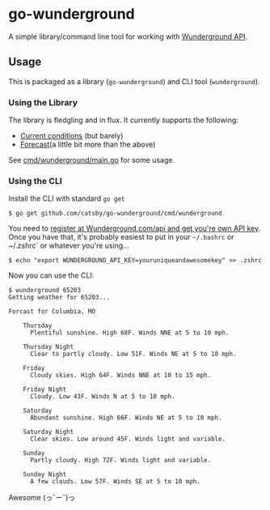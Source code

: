 go-wunderground
==============

A simple library/command line tool for working with [Wunderground API][1].

## Usage

This is packaged as a library (`go-wunderground`) and CLI tool (`wunderground`). 

### Using the Library

The library is fledgling and in flux. It currently supports the following:

- [Current conditions][2] (but barely)
- [Forecast][3](a little bit more than the above)

See [cmd/wunderground/main.go][4] for some usage.

### Using the CLI

Install the CLI with standard `go get`

```console
$ go get github.com/catsby/go-wunderground/cmd/wunderground
```

You need to [register at Wunderground.com/api and get you're own API key][1].
Once you have that, it's probably easiest to put in your `~/.bashrc` or
~/.zshrc` or whatever you're using... 

```console
$ echo "export WUNDERGROUND_API_KEY=youruniqueandawesomekey" >> .zshrc
```

Now you can use the CLI:

```console
$ wunderground 65203
Getting weather for 65203...

Forcast for Columbia, MO

    Thursday
      Plentiful sunshine. High 68F. Winds NNE at 5 to 10 mph.

    Thursday Night
      Clear to partly cloudy. Low 51F. Winds NE at 5 to 10 mph.

    Friday
      Cloudy skies. High 64F. Winds NNE at 10 to 15 mph.

    Friday Night
      Cloudy. Low 43F. Winds N at 5 to 10 mph.

    Saturday
      Abundant sunshine. High 66F. Winds NE at 5 to 10 mph.

    Saturday Night
      Clear skies. Low around 45F. Winds light and variable.

    Sunday
      Partly cloudy. High 72F. Winds light and variable.

    Sunday Night
      A few clouds. Low 57F. Winds SE at 5 to 10 mph.
```

Awesome (っˆーˆ)っ 

[1]: http://www.wunderground.com/api
[2]: http://www.wunderground.com/weather/api/d/docs?d=data/conditions
[3]: http://www.wunderground.com/weather/api/d/docs?d=data/forecast
[4]: https://github.com/catsby/go-wunderground/blob/master/cmd/wunderground/main.go
